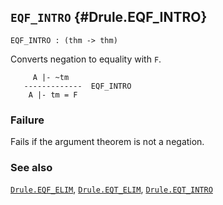 ## `EQF_INTRO` {#Drule.EQF_INTRO}


```
EQF_INTRO : (thm -> thm)
```



Converts negation to equality with `F`.


    
         A |- ~tm
       -------------  EQF_INTRO
        A |- tm = F
    



### Failure

Fails if the argument theorem is not a negation.

### See also

[`Drule.EQF_ELIM`](#Drule.EQF_ELIM), [`Drule.EQT_ELIM`](#Drule.EQT_ELIM), [`Drule.EQT_INTRO`](#Drule.EQT_INTRO)

